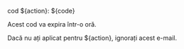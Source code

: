 cod ${action}: ${code}

Acest cod va expira într-o oră.

Dacă nu ați aplicat pentru ${action}, ignorați acest e-mail.
